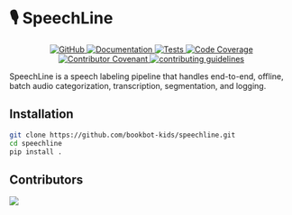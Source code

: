 # 🎙️ SpeechLine

<p align="center">
    <a href="https://github.com/bookbot-kids/speechline/blob/main/LICENSE.md">
        <img alt="GitHub" src="https://img.shields.io/github/license/bookbot-kids/speechline.svg?color=blue">
    </a>
    <a href="https://bookbot-kids.github.io/speechline/">
        <img alt="Documentation" src="https://img.shields.io/website/http/bookbot-kids.github.io/speechline.svg?down_color=red&down_message=offline&up_message=online">
    </a>
    <a href="https://github.com/bookbot-kids/speechline/actions/workflows/tests.yml">
        <img alt="Tests" src="https://github.com/bookbot-kids/speechline/actions/workflows/tests.yml/badge.svg">
    </a>
    <a href="https://codecov.io/gh/bookbot-kids/speechline">
        <img alt="Code Coverage" src="https://img.shields.io/codecov/c/github/bookbot-kids/speechline">
    </a>
    <a href="https://github.com/bookbot-kids/speechline/blob/main/CODE_OF_CONDUCT.md">
        <img alt="Contributor Covenant" src="https://img.shields.io/badge/Contributor%20Covenant-v2.0%20adopted-ff69b4.svg">
    </a>
    <a href="https://github.com/bookbot-kids/speechline/blob/main/CONTRIBUTING.md">
        <img alt="contributing guidelines" src="https://img.shields.io/badge/contributing-guidelines-brightgreen">
    </a>
</p>

SpeechLine is a speech labeling pipeline that handles end-to-end, offline, batch audio categorization, transcription, segmentation, and logging.

## Installation

```bash
git clone https://github.com/bookbot-kids/speechline.git
cd speechline
pip install .
```

## Contributors

<a href="https://github.com/bookbot-kids/speechline/graphs/contributors">
  <img src="https://contrib.rocks/image?repo=bookbot-kids/speechline" />
</a>